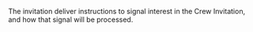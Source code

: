The invitation deliver instructions to signal interest in the Crew Invitation, and how that signal will be processed.